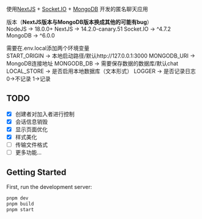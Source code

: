 使用[NextJS](https://nextjs.org/) + [Socket.IO](https://socket.io/zh-CN/) + [MongoDB](https://www.npmjs.com/package/mongodb) 开发的匿名聊天应用  

版本（**NextJS版本与MongoDB版本换成其他的可能有bug**）  
NodeJS -> 18.0.0+
NextJS -> 14.2.0-canary.51
Socket.IO -> ^4.7.2  
MongoDB -> ^6.0.0  

需要在.env.local添加两个环境变量  
START_ORIGIN -> 本地启动路径/默认http://127.0.0.1:3000
MONGODB_URI  -> MongoDB连接地址
MONGODB_DB   -> 需要保存数据的数据库/默认chat
LOCAL_STORE -> 是否启用本地数据库（文本形式）
LOGGER -> 是否记录日志 0->不记录 1->记录
## TODO


- [x] 创建者对加入者进行控制
- [x] 会话信息销毁
- [x] 显示页面优化
- [x] 样式美化
- [ ] 传输文件格式
- [ ] 更多功能...

## Getting Started

First, run the development server:

```bash
pnpm dev
pnpm build
pnpm start
```
